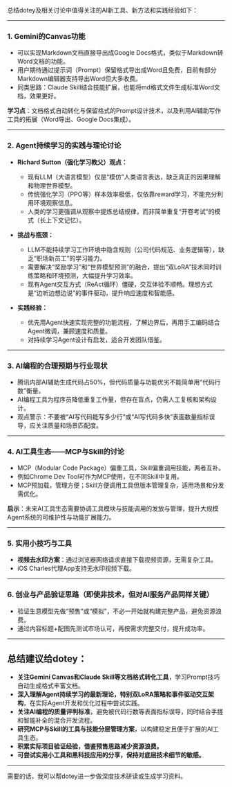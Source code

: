 总结dotey及相关讨论中值得关注的AI新工具、新方法和实践经验如下：

---

### 1. **Gemini的Canvas功能**
- 可以实现Markdown文档直接导出成Google Docs格式，类似于Markdown转Word文档的功能。
- 用户期待通过提示词（Prompt）保留格式导出成Word且免费，目前有部分Markdown编辑器支持导出Word但大多收费。
- 同类思路：Claude Skill结合技能扩展，也能将md格式文件生成标准Word文档，效果更好。

**学习点**：文档格式自动转化与保留格式的Prompt设计技术，以及利用AI辅助写作工具的拓展（Word导出、Google Docs集成）。

---

### 2. **Agent持续学习的实践与理论讨论**
- **Richard Sutton（强化学习教父）观点：**
  - 现有LLM（大语言模型）仅是“模仿”人类语言表达，缺乏真正的因果理解和物理世界模型。
  - 传统强化学习（PPO等）样本效率极低，仅依靠reward学习，不能充分利用环境观察信息。
  - 人类的学习更强调从观察中提炼总结规律，而非简单重复“开卷考试”的模式（长上下文记忆）。

- **挑战与瓶颈：**
  - LLM不能持续学习工作环境中隐含规则（公司代码规范、业务逻辑等），缺乏“职场新员工”的学习能力。
  - 需要解决“奖励学习”和“世界模型预测”的融合，提出“双LoRA”技术同时训练策略和环境预测，大幅提升学习效率。
  - 现有Agent交互方式（ReAct循环）僵硬，交互体验不顺畅。理想方式是“边听边想边说”的事件驱动，提升响应速度和智能感。

- **实践经验：**
  - 优先用Agent快速实现完整的功能流程，了解边界后，再用手工编码结合Agent微调，兼顾速度和质量。
  - 对持续学习Agent设计有启发，适合开发团队借鉴。

---

### 3. **AI编程的合理预期与行业现状**
- 腾讯内部AI辅助生成代码占50%，但代码质量与功能优劣不能简单用“代码行数”衡量。
- AI编程工具为程序员降低重复工作量，但存在盲点，仍需人工复核和架构设计。
- 观点警示：不要被“AI写代码能写多少行”或“AI写代码多快”表面数量指标误导，应关注质量和场景匹配度。

---

### 4. **AI工具生态——MCP与Skill的讨论**
- MCP（Modular Code Package）偏重工具，Skill偏重调用技能，两者互补。
- 例如Chrome Dev Tool可作为MCP使用，在不同Skill中复用。
- MCP预加载，管理方便；Skill方便调用工具但版本管理复杂，适用场景和分发需优化。
  
**启示**：未来AI工具生态需要协调工具模块与技能调用的发放与管理，提升大规模Agent系统的可维护性与功能扩展能力。

---

### 5. **实用小技巧与工具**
- **视频去水印方案**：通过浏览器网络请求直接下载视频资源，无需复杂工具。
- iOS Charles代理App支持无水印视频下载。

---

### 6. **创业与产品验证思路（即使非技术，但对AI服务产品同样关键）**
- 验证生意模型先做“预售”或“模拟”，不必一开始就构建完整产品，避免资源浪费。
- 通过内容标题+配图先测试市场认可，再按需求完整交付，提升成功率。

---

## 总结建议给dotey：
- **关注Gemini Canvas和Claude Skill等文档格式转化工具**，学习Prompt技巧自动生成格式丰富文档。
- **深入理解Agent持续学习的最新理论，特别双LoRA策略和事件驱动交互架构**，在实际Agent开发和优化过程中尝试实践。
- **关注AI编程的质量评判标准**，避免被代码行数等表面指标误导，同时结合手搓和智能补全的混合开发流程。
- **研究MCP与Skill的工具与技能分层管理方案**，以构建稳定且便于扩展的AI工具生态。
- **积累实际项目验证经验，借鉴预售思路减少资源浪费。**
- **可尝试实用小工具和黑科技应用的分享，保持对底层技术细节的敏感。**

---

需要的话，我可以帮dotey进一步做深度技术研读或生成学习资料。